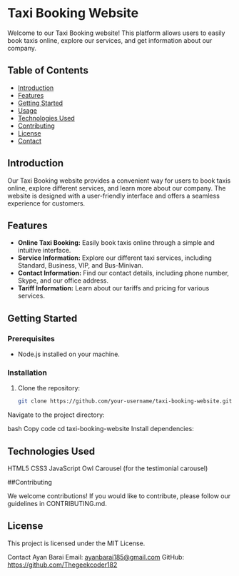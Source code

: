 # Taxi Booking Website

Welcome to our Taxi Booking website! This platform allows users to easily book taxis online, explore our services, and get information about our company.

## Table of Contents

- [Introduction](#introduction)
- [Features](#features)
- [Getting Started](#getting-started)
- [Usage](#usage)
- [Technologies Used](#technologies-used)
- [Contributing](#contributing)
- [License](#license)
- [Contact](#contact)

## Introduction

Our Taxi Booking website provides a convenient way for users to book taxis online, explore different services, and learn more about our company. The website is designed with a user-friendly interface and offers a seamless experience for customers.

## Features

- **Online Taxi Booking:** Easily book taxis online through a simple and intuitive interface.
- **Service Information:** Explore our different taxi services, including Standard, Business, VIP, and Bus-Minivan.
- **Contact Information:** Find our contact details, including phone number, Skype, and our office address.
- **Tariff Information:** Learn about our tariffs and pricing for various services.

## Getting Started

### Prerequisites

- Node.js installed on your machine.

### Installation

1. Clone the repository:

   ```bash
   git clone https://github.com/your-username/taxi-booking-website.git
Navigate to the project directory:

bash
Copy code
cd taxi-booking-website
Install dependencies:



## Technologies Used

HTML5
CSS3
JavaScript
Owl Carousel (for the testimonial carousel)

##Contributing

We welcome contributions! If you would like to contribute, please follow our guidelines in CONTRIBUTING.md.

## License

This project is licensed under the MIT License.

Contact
Ayan Barai
Email: ayanbarai185@gmail.com
GitHub: https://github.com/Thegeekcoder182
